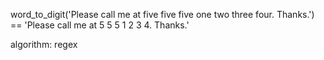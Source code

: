 word_to_digit('Please call me at five five five one two three four. Thanks.') == 'Please call me at 5 5 5 1 2 3 4. Thanks.'

algorithm:
regex